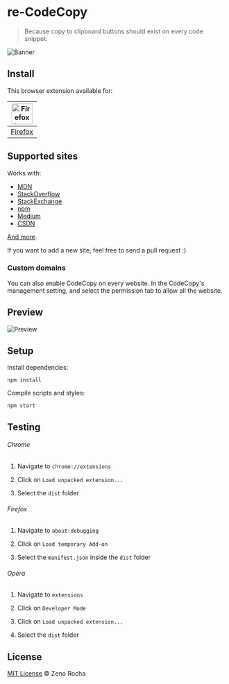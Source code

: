 # re-CodeCopy

> Because copy to clipboard buttons should exist on every code snippet.

![Banner](https://cloud.githubusercontent.com/assets/398893/25569224/c3e7a724-2dc7-11e7-9ff4-7861c7876028.png)

## Install

This browser extension available for:

[//]: # (| <a href="https://chrome.google.com/webstore/detail/codecopy/fkbfebkcoelajmhanocgppanfoojcdmg"><img src="https://cloud.githubusercontent.com/assets/398893/15528951/e9f5dc0a-21fd-11e6-86e7-8a0cad6e7548.png" width="48px" height="48px" alt="Chrome logo"></a> | <a href="https://addons.mozilla.org/en-US/firefox/addon/codecopy/"><img src="https://cloud.githubusercontent.com/assets/398893/15528952/ea095cc6-21fd-11e6-9aae-d67479edd442.png" width="48px" height="48px" alt="Firefox logo"></a> |)

[//]: # (|:---:|:---:|)

[//]: # (| [Chrome]&#40;https://chrome.google.com/webstore/detail/codecopy/fkbfebkcoelajmhanocgppanfoojcdmg&#41; | [Firefox]&#40;https://addons.mozilla.org/en-US/firefox/addon/codecopy/&#41; |)

| <a href="https://addons.mozilla.org/en-US/firefox/addon/re-codecopy/"><img src="https://cloud.githubusercontent.com/assets/398893/15528952/ea095cc6-21fd-11e6-9aae-d67479edd442.png" width="48px" height="48px" alt="Firefox logo"></a> |
|:---------------------------------------------------------------------------------------------------------------------------------------------------------------------------------------------------------------------------------------:|
|                                                                                 [Firefox](https://addons.mozilla.org/en-US/firefox/addon/re-codecopy/)                                                                                  |


## Supported sites

Works with:

* [MDN](https://developer.mozilla.org/)
* [StackOverflow](http://stackoverflow.com/)
* [StackExchange](https://stackexchange.com/sites)
* [npm](https://www.npmjs.com/)
* [Medium](https://medium.com/)
* [CSDN](http://www.csdn.net/)

[And more](https://github.com/Staler2019/codecopy/blob/master/dist/manifest.json#L45).

If you want to add a new site, feel free to send a pull request :)

### Custom domains

You can also enable CodeCopy on every website.
In the CodeCopy's management setting, and select the permission tab to allow all the website.

## Preview

![Preview](https://cloud.githubusercontent.com/assets/398893/25569031/5840911a-2dc3-11e7-8445-a5b0867ceec7.png)

## Setup

Install dependencies:

```
npm install
```

Compile scripts and styles:

```
npm start
```

## Testing

###### Chrome

1. Navigate to `chrome://extensions`

2. Click on `Load unpacked extension...`

3. Select the `dist` folder

###### Firefox

1. Navigate to `about:debugging`

2. Click on `Load temporary Add-on`

3. Select the `manifest.json` inside the `dist` folder

###### Opera

1. Navigate to `extensions`

2. Click on `Developer Mode`

3. Click on `Load unpacked extension...`

4. Select the `dist` folder

## License

[MIT License](http://zenorocha.mit-license.org/) © Zeno Rocha
